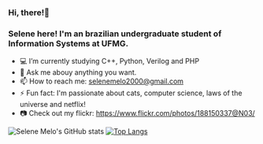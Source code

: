 ### Hi, there!👋 
### Selene here! I'm an brazilian undergraduate student of Information Systems at UFMG. 

- :computer: I’m currently studying C++, Python, Verilog and PHP
- 💬 Ask me abouy anything you want. 
- 📫 How to reach me: selenemelo2000@gmail.com
- ⚡ Fun fact: I'm passionate about cats, computer science, laws of the universe and netflix!
- :camera: Check out my flickr: https://www.flickr.com/photos/188150337@N03/

![Selene Melo's GitHub stats](https://github-readme-stats.vercel.app/api?username=SeleneMelo&show_icons=true&theme=radical)
[![Top Langs](https://github-readme-stats.vercel.app/api/top-langs/?username=SeleneMelo&langs_count=8)](https://github.com/SeleneMelo/github-readme-stats)


